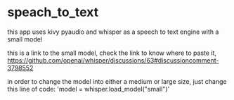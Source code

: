 # speach_to_text
this app uses kivy pyaudio and whisper as a speech to text engine with a small model 

this is a link to the small model,  check the link to know where to paste it, 
https://github.com/openai/whisper/discussions/63#discussioncomment-3798552


in order to change the model into either a medium or large size, just change this line of code:
'model = whisper.load_model("small")'



